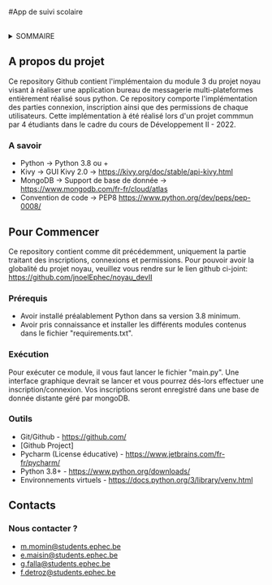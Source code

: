 #App de suivi scolaire


<div id="top"></div>
<!--
*** DevII-ModuleIII -> Développement et gestion des connexions, inscriptions et permissions.
-->

<br />

<!-- SOMMAIRE -->
<details>
  <summary>SOMMAIRE</summary>
  <ol>
    <li>
      <a href="#a-propos-du-projet">A propos du projet</a>
      <ul>
        <li><a href="#a-savoir">A savoir</a></li>
      </ul>
    </li>
    <li>
      <a href="#pour-commencer">Pour commencer</a>
      <ul>
        <li><a href="#prerequis">Prérequis</a></li>
        <li><a href="#exécution">Exécution</a></li>
        <li><a href="#outils">Outils</a></li>
      </ul>
    </li>
    <li>
      <a href="#contacts">Contacts</a>
      <ul>
        <li><a href="#nous-contacter-?">Nous contacter ?</a></li>
      </ul>
    </li>
  </ol>
</details>


<!-- A PROPOS DU PROJET -->
## A propos du projet

Ce repository Github contient l'implémentaion du module 3 du projet noyau visant à réaliser une application bureau de messagerie multi-plateformes entièrement réalisé sous python.
Ce repository comporte l'implémentation des parties connexion, inscription ainsi que des permissions de chaque utilisateurs.
Cette implémentation à été réalisé lors d'un projet commmun par 4 étudiants dans le cadre du cours de Développement II - 2022.

<p align="right">


### A savoir

* Python -> Python 3.8 ou +
* Kivy -> GUI Kivy 2.0 -> https://kivy.org/doc/stable/api-kivy.html
* MongoDB -> Support de base de donnée -> https://www.mongodb.com/fr-fr/cloud/atlas
* Convention de code -> PEP8 https://www.python.org/dev/peps/pep-0008/


  
<!-- POUR COMMENCER -->
## Pour Commencer

Ce repository contient comme dit précédemment, uniquement la partie traitant des inscriptions, connexions et permissions. Pour pouvoir avoir la globalité du projet noyau, veuillez vous rendre sur le lien github ci-joint: https://github.com/jnoelEphec/noyau_devII

### Prérequis
  
* Avoir installé préalablement Python dans sa version 3.8 minimum.
* Avoir pris connaissance et installer les différents modules contenus dans le fichier "requirements.txt".

### Exécution

Pour exécuter ce module, il vous faut lancer le fichier "main.py".
Une interface graphique devrait se lancer et vous pourrez dés-lors effectuer une inscription/connexion. Vos inscriptions seront enregistré dans une base de donnée distante géré par mongoDB.

  
### Outils
- Git/Github - https://github.com/
- [Github Project]
- Pycharm (License éducative) - https://www.jetbrains.com/fr-fr/pycharm/
- Python 3.8+ - https://www.python.org/downloads/
- Environnements virtuels - https://docs.python.org/3/library/venv.html  


  
<!-- CONTACTS -->
## Contacts
  
### Nous contacter ?
  
* m.momin@students.ephec.be
* e.maisin@students.ephec.be
* g.falla@students.ephec.be
* f.detroz@students.ephec.be

  



